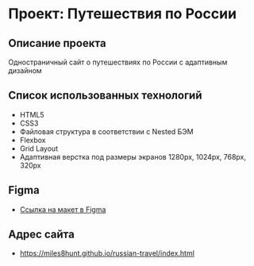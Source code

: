 # Проект: Путешествия по России

## Описание проекта

Одностраничный сайт о путешествиях по России с адаптивным дизайном

## Список использованных технологий

* HTML5
* CSS3 
* Файловая структура в соответствии с Nested БЭМ
* Flexbox
* Grid Layout
* Адаптивная верстка под размеры экранов 1280px, 1024px, 768px, 320px

## Figma

* [Ссылка на макет в Figma](https://www.figma.com/file/5S2WSbEFL6awjVWJ0NWL8Q/Sprint-3_-Russia-_-desktop-mobile?node-id=28503%3A0)

## Адрес сайта 
* https://miles8hunt.github.io/russian-travel/index.html

